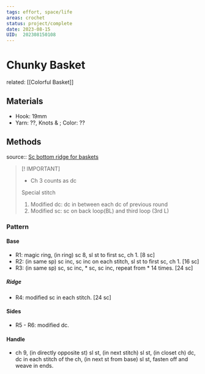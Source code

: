 ```yaml
---
tags: effort, space/life
areas: crochet 
status: project/complete
date: 2023-08-15
UID:  202308150108
---
```


# Chunky Basket
related: [[Colorful Basket]]

## Materials
- Hook: 19mm
- Yarn: ??, Knots & ; Color: ??

## Methods
source:: [Sc bottom ridge for baskets](https://youtu.be/JBQSCsZVQWY)

> [! IMPORTANT] 
> - Ch 3 counts as dc
> 
> Special stitch
> 1. Modified dc: dc in between each dc of previous round
>2. Modified sc: sc on back loop(BL) and third loop (3rd L)

### Pattern
#### Base 
- R1: magic ring, (in ring) sc 8, sl st to first sc, ch 1. [8 sc]
- R2: (in same sp) sc inc, sc inc on each stitch, sl st to first sc, ch 1. [16 sc]
- R3: (in same sp) sc, sc inc, * sc, sc inc, repeat from * 14 times. [24 sc]

##### Ridge
- R4: modified sc in each stitch. [24 sc]

#### Sides
- R5 - R6: modified dc.

#### Handle
- ch 9, (in directly opposite st) sl st, (in next stitch) sl st, (in closet ch) dc, dc in each stitch of the ch, (in next st from base) sl st, fasten off and weave in ends.